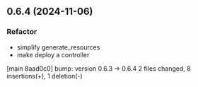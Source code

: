 ## 0.6.4 (2024-11-06)

### Refactor

- simplify generate_resources
- make deploy a controller

[main 8aad0c0] bump: version 0.6.3 → 0.6.4
 2 files changed, 8 insertions(+), 1 deletion(-)

